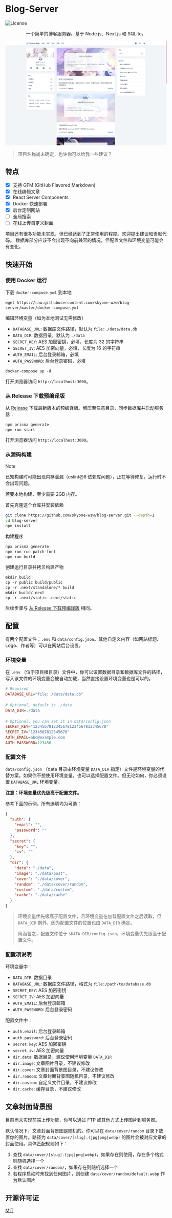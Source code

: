 # Blog-Server

![License](https://img.shields.io/github/license/skyone-wzw/blog-server)

<center>一个简单的博客服务器。基于 Node.js、Next.js 和 SQLite。</center>

![preview](previews/preview01.png)

> 项目名称尚未确定，也许你可以给我一些建议？

## 特点

* [x] 支持 GFM (GitHub Flavored Markdown)
* [x] 在线编辑文章
* [x] React Server Components
* [x] Docker 快速部署
* [x] 后台定制网站
* [ ] 全局搜索
* [ ] 在线上传自定义封面

项目还有很多功能未实现，但已经达到了正常使用的程度。欢迎提出建议和贡献代码。 数据库部分应该不会出现不向前兼容的情况，但配置文件和环境变量可能会有变化。

## 快速开始

### 使用 Docker 运行

下载 `docker-compose.yml` 到本地

```shell
wget https://raw.githubusercontent.com/skyone-wzw/blog-server/master/docker-compose.yml
```

编辑环境变量（如为本地测试无需修改）

* `DATABASE_URL`: 数据库文件路径，默认为 `file:./data/data.db`
* `DATA_DIR`: 数据目录，默认为 `./data`
* `SECRET_KEY`: AES 加密密钥，必填，长度为 32 的字符串
* `SECRET_IV`: AES 加密向量，必填，长度为 16 的字符串
* `AUTH_EMAIL`: 后台登录邮箱，必填
* `AUTH_PASSWORD`: 后台登录密码，必填

```shell
docker-compose up -d
```

打开浏览器访问 `http://localhost:3000`。

### 从 Release 下载预编译版

从 [Release](https://github.com/skyone-wzw/blog-server/releases) 下载最新版本的预编译版。解压至任意目录，同步数据库并启动服务器：

```shell
npm prisma generate
npm run start
```

打开浏览器访问 `http://localhost:3000`。

### 从源码构建

> [!NOTE]
> 已知构建时可能出现内存泄漏（eslint@8 依赖库问题），正在等待修复，运行时不会出现问题。
> 
> 若要本地构建，至少需要 2GB 内存。

首先克隆这个仓库并安装依赖

```bash
git clone https://github.com/skyone-wzw/blog-server.git --depth=1
cd blog-server
npm install
```

构建程序

```shell
npx prisma generate
npm run run patch-font
npm run build
```

创建运行目录并拷贝构建产物

```shell
mkdir build
cp -r public build/public
cp -r .next/standalone/* build
mkdir build/.next
cp -r .next/static .next/static
```

后续步骤与 [从 Release 下载预编译版](#从-release-下载预编译版) 相同。

## 配置

有两个配置文件：`.env` 和 `data/config.json`。其他自定义内容（如网站标题、Logo、作者等）可以在网站后台设置。

### 环境变量

在 `.env` （位于项目根目录）文件中，你可以设置数据目录和数据库文件的路径，写入该文件的环境变量会被自动加载，当然直接设置环境变量也是可以的。

```ini
# Required
DATABASE_URL="file:./data/data.db"

# Optional, default is ./data
DATA_DIR=./data

# Optional, you can set it in data/config.json
SECRET_KEY="12345678123456781234567812345678"
SECRET_IV="1234567812345678"
AUTH_EMAIL=abc@example.com
AUTH_PASSWORD=123456
```

### 配置文件

`data/config.json` （data 目录由环境变量 `DATA_DIR` 指定）文件是环境变量的代替方案。如果你不想使用环境变量，也可以选择配置文件。但无论如何，你必须设置 `DATABASE_URL` 环境变量。

**注意：环境变量优先级高于配置文件。**

参考下面的示例，所有选项均为可选：

```json
{
  "auth": {
    "email": "",
    "password": ""
  },
  "secret": {
    "key": "",
    "iv": ""
  },
  "dir": {
    "data": "./data",
    "image": "./data/post",
    "cover": "./data/cover",
    "random": "./data/cover/random",
    "custom": "./data/custom",
    "cache": "./data/cache"
  }
}
```

> 环境变量优先级高于配置文件，且环境变量在加载配置文件之后读取，但 `DATA_DIR` 例外，因为配置文件的位置也由 `DATA_DIR` 确定。
> 
> 简而言之，配置文件位于 `$DATA_DIR/config.json`，环境变量优先级高于配置文件。

### 配置项说明

环境变量中：

* `DATA_DIR`: 数据目录
* `DATABASE_URL`: 数据库文件路径，格式为 `file:/path/to/database.db`
* `SECRET_KEY`: AES 加密密钥
* `SECRET_IV`: AES 加密向量
* `AUTH_EMAIL`: 后台登录邮箱
* `AUTH_PASSWORD`: 后台登录密码

配置文件中：

* `auth.email`: 后台登录邮箱
* `auth.password`: 后台登录密码
* `secret.key`: AES 加密密钥
* `secret.iv`: AES 加密向量
* `dir.data`: 数据目录，建议使用环境变量 `DATA_DIR`
* `dir.image`: 文章图片目录，不建议修改
* `dir.cover`: 文章封面背景图目录，不建议修改
* `dir.random`: 文章封面背景图随机目录，不建议修改
* `dir.custom`: 自定义文件目录，不建议修改
* `dir.cache`: 缓存目录，不建议修改

## 文章封面背景图

目前尚未实现前端上传功能，你可以通过 FTP 或其他方式上传图片到服务器。

默认情况下，文章封面背景图是随机的。你可以在 `data/cover/random` 目录下放置你的图片。路径为 `data/cover/[slig].(jpg|png|webp)` 的图片会被对应文章的封面使用。具体匹配规则如下：

1. 查找 `data/cover/[slug].(jpg|png|webp)`，如果存在则使用，存在多个格式则随机选择一个
2. 查找 `data/cover/random/`，如果存在则随机选择一个
3. 若程序启动时未找到任何图片，则创建 `data/cover/random/default.webp` 作为默认图片

## 开源许可证

[MIT](LICENSE)
